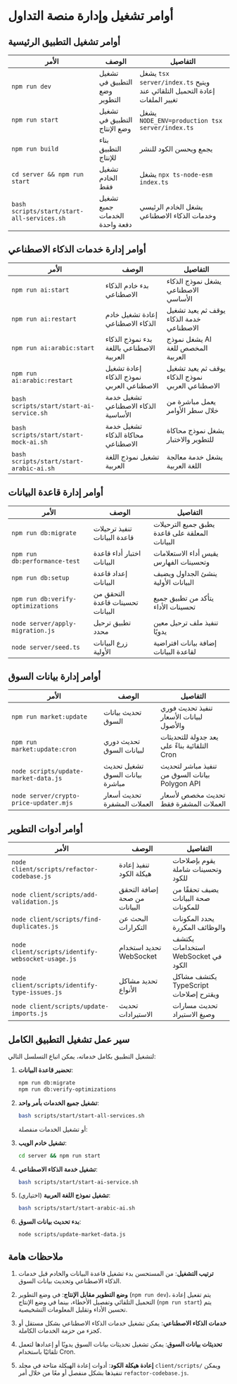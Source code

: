 # أوامر تشغيل وإدارة منصة التداول

## أوامر تشغيل التطبيق الرئيسية

| الأمر                                      | الوصف                         | التفاصيل                                                                  |
| ------------------------------------------ | ----------------------------- | ------------------------------------------------------------------------- |
| `npm run dev`                              | تشغيل التطبيق في وضع التطوير  | يشغل `tsx server/index.ts` ويتيح إعادة التحميل التلقائي عند تغيير الملفات |
| `npm run start`                            | تشغيل التطبيق في وضع الإنتاج  | يشغل `NODE_ENV=production tsx server/index.ts`                            |
| `npm run build`                            | بناء التطبيق للإنتاج          | يجمع ويحسن الكود للنشر                                                    |
| `cd server && npm run start`               | تشغيل الخادم فقط              | يشغل `npx ts-node-esm index.ts`                                           |
| `bash scripts/start/start-all-services.sh` | تشغيل جميع الخدمات دفعة واحدة | يشغل الخادم الرئيسي وخدمات الذكاء الاصطناعي                               |

## أوامر إدارة خدمات الذكاء الاصطناعي

| الأمر                                    | الوصف                                     | التفاصيل                                         |
| ---------------------------------------- | ----------------------------------------- | ------------------------------------------------ |
| `npm run ai:start`                       | بدء خادم الذكاء الاصطناعي                 | يشغل نموذج الذكاء الاصطناعي الأساسي              |
| `npm run ai:restart`                     | إعادة تشغيل خادم الذكاء الاصطناعي         | يوقف ثم يعيد تشغيل خدمة الذكاء الاصطناعي         |
| `npm run ai:arabic:start`                | بدء نموذج الذكاء الاصطناعي باللغة العربية | يشغل نموذج AI المخصص للغة العربية                |
| `npm run ai:arabic:restart`              | إعادة تشغيل نموذج الذكاء الاصطناعي العربي | يوقف ثم يعيد تشغيل نموذج الذكاء الاصطناعي العربي |
| `bash scripts/start/start-ai-service.sh` | تشغيل خدمة الذكاء الاصطناعي الأساسية      | يعمل مباشرة من خلال سطر الأوامر                  |
| `bash scripts/start/start-mock-ai.sh`    | تشغيل خدمة محاكاة الذكاء الاصطناعي        | يشغل نموذج محاكاة للتطوير والاختبار              |
| `bash scripts/start/start-arabic-ai.sh`  | تشغيل نموذج اللغة العربية                 | يشغل خدمة معالجة اللغة العربية                   |

## أوامر إدارة قاعدة البيانات

| الأمر                             | الوصف                            | التفاصيل                                       |
| --------------------------------- | -------------------------------- | ---------------------------------------------- |
| `npm run db:migrate`              | تنفيذ ترحيلات قاعدة البيانات     | يطبق جميع الترحيلات المعلقة على قاعدة البيانات |
| `npm run db:performance-test`     | اختبار أداء قاعدة البيانات       | يقيس أداء الاستعلامات وتحسينات الفهارس         |
| `npm run db:setup`                | إعداد قاعدة البيانات             | ينشئ الجداول ويضيف البيانات الأولية            |
| `npm run db:verify-optimizations` | التحقق من تحسينات قاعدة البيانات | يتأكد من تطبيق جميع تحسينات الأداء             |
| `node server/apply-migration.js`  | تطبيق ترحيل محدد                 | تنفيذ ملف ترحيل معين يدويًا                    |
| `node server/seed.ts`             | زرع البيانات الأولية             | إضافة بيانات افتراضية لقاعدة البيانات          |

## أوامر إدارة بيانات السوق

| الأمر                                  | الوصف                           | التفاصيل                                       |
| -------------------------------------- | ------------------------------- | ---------------------------------------------- |
| `npm run market:update`                | تحديث بيانات السوق              | تنفيذ تحديث فوري لبيانات الأسعار والأصول       |
| `npm run market:update:cron`           | تحديث دوري لبيانات السوق        | يعد جدولة للتحديثات التلقائية بناءً على Cron   |
| `node scripts/update-market-data.js`   | تشغيل تحديث بيانات السوق مباشرة | تنفيذ مباشر لتحديث بيانات السوق من Polygon API |
| `node server/crypto-price-updater.mjs` | تحديث أسعار العملات المشفرة     | تحديث مخصص لأسعار العملات المشفرة فقط          |

## أوامر أدوات التطوير

| الأمر                                             | الوصف                        | التفاصيل                              |
| ------------------------------------------------- | ---------------------------- | ------------------------------------- |
| `node client/scripts/refactor-codebase.js`        | تنفيذ إعادة هيكلة الكود      | يقوم بإصلاحات وتحسينات شاملة للكود    |
| `node client/scripts/add-validation.js`           | إضافة التحقق من صحة البيانات | يضيف تحققًا من صحة البيانات للمكونات  |
| `node client/scripts/find-duplicates.js`          | البحث عن التكرارات           | يحدد المكونات والوظائف المكررة        |
| `node client/scripts/identify-websocket-usage.js` | تحديد استخدام WebSocket      | يكتشف استخدامات WebSocket في الكود    |
| `node client/scripts/identify-type-issues.js`     | تحديد مشاكل الأنواع          | يكتشف مشاكل TypeScript ويقترح إصلاحات |
| `node client/scripts/update-imports.js`           | تحديث الاستيرادات            | تحديث مسارات وصيغ الاستيراد           |

## سير عمل تشغيل التطبيق الكامل

لتشغيل التطبيق بكامل خدماته، يمكن اتباع التسلسل التالي:

1. **تحضير قاعدة البيانات**:

   ```bash
   npm run db:migrate
   npm run db:verify-optimizations
   ```

2. **تشغيل جميع الخدمات بأمر واحد**:

   ```bash
   bash scripts/start/start-all-services.sh
   ```

   أو تشغيل الخدمات منفصلة:

3. **تشغيل خادم الويب**:

   ```bash
   cd server && npm run start
   ```

4. **تشغيل خدمة الذكاء الاصطناعي**:

   ```bash
   bash scripts/start/start-ai-service.sh
   ```

5. **تشغيل نموذج اللغة العربية** (اختياري):

   ```bash
   bash scripts/start/start-arabic-ai.sh
   ```

6. **بدء تحديث بيانات السوق**:
   ```bash
   node scripts/update-market-data.js
   ```

## ملاحظات هامة

1. **ترتيب التشغيل**: من المستحسن بدء تشغيل قاعدة البيانات والخادم قبل خدمات الذكاء الاصطناعي وتحديث بيانات السوق.

2. **وضع التطوير مقابل الإنتاج**: في وضع التطوير (`npm run dev`)، يتم تفعيل إعادة التحميل التلقائي وتفصيل الأخطاء، بينما في وضع الإنتاج (`npm run start`) يتم تحسين الأداء وتقليل المعلومات التشخيصية.

3. **خدمات الذكاء الاصطناعي**: يمكن تشغيل خدمات الذكاء الاصطناعي بشكل مستقل أو كجزء من حزمة الخدمات الكاملة.

4. **تحديثات بيانات السوق**: يمكن تشغيل تحديثات بيانات السوق يدويًا أو إعدادها لتعمل تلقائيًا باستخدام Cron.

5. **إعادة هيكلة الكود**: أدوات إعادة الهيكلة متاحة في مجلد `client/scripts/` ويمكن تنفيذها بشكل منفصل أو معًا من خلال أمر `refactor-codebase.js`.
